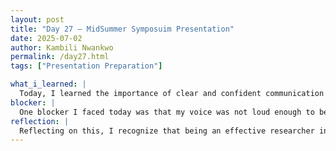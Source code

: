 ```yaml
---
layout: post
title: "Day 27 – MidSummer Symposuim Presentation"
date: 2025-07-02
author: Kambili Nwankwo
permalink: /day27.html
tags: ["Presentation Preparation"]

what_i_learned: |
  Today, I learned the importance of clear and confident communication when preparing to present research findings. I realized that practicing my delivery ahead of time helps me organize my thoughts and flow smoothly through the slides. Preparing the presentation as a team showed me how valuable collaboration can be in clarifying our message. I gained insight into structuring my talking points to match the audience’s expectations. Working on slide design taught me to simplify visuals for better understanding. I also learned that rehearsing together can help identify gaps or unclear points early. Overall, I developed a better sense of timing and coordination for an effective presentation.
blocker: |
  One blocker I faced today was that my voice was not loud enough to be heard clearly. Despite knowing the content, my delivery was undermined by a lack of projection. This affected my confidence while speaking.
reflection: |
  Reflecting on this, I recognize that being an effective researcher involves more than just technical knowledge — strong presentation skills are equally vital. My difficulty with projecting my voice reminded me that delivery can make or break how research is received. Going forward, I plan to practice speaking louder and perhaps look into vocal exercises or breathing techniques to improve my audibility. I also want to get feedback from peers to build confidence in my speaking style. These improvements will help me communicate my work more effectively. Ultimately, I’m motivated to grow into a researcher who can share ideas with clarity and impact.
---
```


